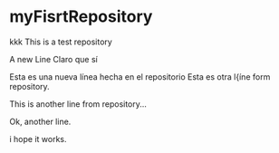 myFisrtRepository
=================
kkk
This is a test repository 


A new Line
Claro que sí

Esta es una nueva línea hecha en el repositorio
Esta es otra l{íne form repository.

This is another line from repository...

Ok, another line.

i hope it works.
